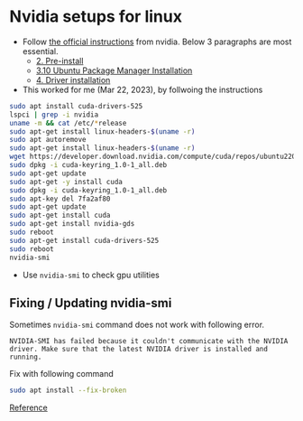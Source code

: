 # Nvidia setups for linux

* Follow [the official instructions](https://docs.nvidia.com/cuda/cuda-installation-guide-linux/index.html#) from nvidia. Below 3 paragraphs are most essential.
    - [2. Pre-install](https://docs.nvidia.com/cuda/cuda-installation-guide-linux/index.html#pre-installation-actions)
    - [3.10 Ubuntu Package Manager Installation](https://docs.nvidia.com/cuda/cuda-installation-guide-linux/index.html#package-manager-installation)
    - [4. Driver installation](https://docs.nvidia.com/cuda/cuda-installation-guide-linux/index.html#driver-installation)
* This worked for me (Mar 22, 2023), by follwoing the instructions
```bash
sudo apt install cuda-drivers-525
lspci | grep -i nvidia
uname -m && cat /etc/*release
sudo apt-get install linux-headers-$(uname -r)
sudo apt autoremove
sudo apt-get install linux-headers-$(uname -r)
wget https://developer.download.nvidia.com/compute/cuda/repos/ubuntu2204/x86_64/cuda-keyring_1.0-1_all.deb
sudo dpkg -i cuda-keyring_1.0-1_all.deb
sudo apt-get update
sudo apt-get -y install cuda
sudo dpkg -i cuda-keyring_1.0-1_all.deb
sudo apt-key del 7fa2af80
sudo apt-get update
sudo apt-get install cuda
sudo apt-get install nvidia-gds
sudo reboot
sudo apt-get install cuda-drivers-525
sudo reboot
nvidia-smi
```

* Use `nvidia-smi` to check gpu utilities

## Fixing / Updating nvidia-smi
Sometimes `nvidia-smi` command does not work with following error.
```text title="NVIDIA-SMI Error"
NVIDIA-SMI has failed because it couldn't communicate with the NVIDIA driver. Make sure that the latest NVIDIA driver is installed and running.
```

Fix with following command
```bash
sudo apt install --fix-broken
```
[Reference](https://forums.developer.nvidia.com/t/nvidia-smi-has-failed-because-it-couldnt-communicate-with-the-nvidia-driver-make-sure-that-the-latest-nvidia-driver-is-installed-and-running/197141/4)